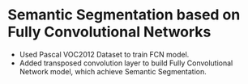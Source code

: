 # Semantic Segmentation based on Fully Convolutional Networks
- Used Pascal VOC2012 Dataset to train FCN model.
- Added transposed convolution layer to build Fully Convolutional Network model, which achieve
Semantic Segmentation.
